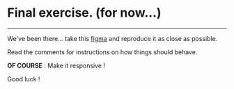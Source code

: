 # Final exercise. (for now...)

---

We've been there... take this [figma](<https://www.figma.com/file/LlKlRQ31ShrIRYDrtxKuRW/Studio-Design-Landin-Page-(Community)?type=design&node-id=0%3A1&mode=dev>) and reproduce it as close as possible.

Read the comments for instructions on how things should behave.

**OF COURSE** : Make it responsive !

Good luck !
